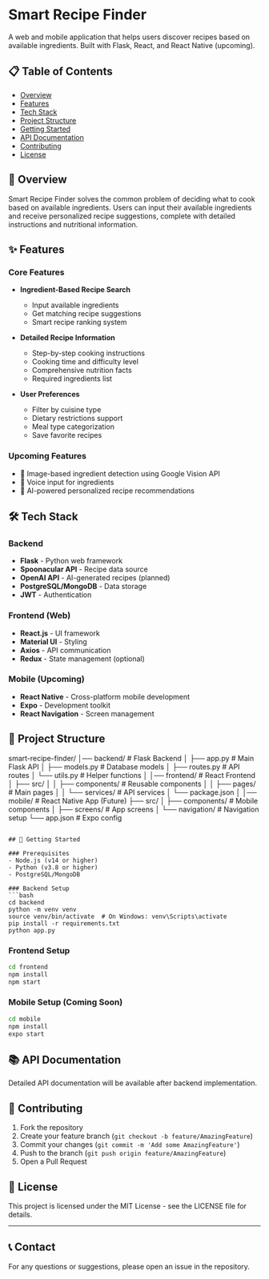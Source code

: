 # Smart Recipe Finder

A web and mobile application that helps users discover recipes based on available ingredients. Built with Flask, React, and React Native (upcoming).

## 📋 Table of Contents
- [Overview](#overview)
- [Features](#features)
- [Tech Stack](#tech-stack)
- [Project Structure](#project-structure)
- [Getting Started](#getting-started)
- [API Documentation](#api-documentation)
- [Contributing](#contributing)
- [License](#license)

## 🎯 Overview

Smart Recipe Finder solves the common problem of deciding what to cook based on available ingredients. Users can input their available ingredients and receive personalized recipe suggestions, complete with detailed instructions and nutritional information.

## ✨ Features

### Core Features
- **Ingredient-Based Recipe Search**
  - Input available ingredients
  - Get matching recipe suggestions
  - Smart recipe ranking system

- **Detailed Recipe Information**
  - Step-by-step cooking instructions
  - Cooking time and difficulty level
  - Comprehensive nutrition facts
  - Required ingredients list

- **User Preferences**
  - Filter by cuisine type
  - Dietary restrictions support
  - Meal type categorization
  - Save favorite recipes

### Upcoming Features
- 📸 Image-based ingredient detection using Google Vision API
- 🎤 Voice input for ingredients
- 🤖 AI-powered personalized recipe recommendations

## 🛠 Tech Stack

### Backend
- **Flask** - Python web framework
- **Spoonacular API** - Recipe data source
- **OpenAI API** - AI-generated recipes (planned)
- **PostgreSQL/MongoDB** - Data storage
- **JWT** - Authentication

### Frontend (Web)
- **React.js** - UI framework
- **Material UI** - Styling
- **Axios** - API communication
- **Redux** - State management (optional)

### Mobile (Upcoming)
- **React Native** - Cross-platform mobile development
- **Expo** - Development toolkit
- **React Navigation** - Screen management

## 📁 Project Structure
smart-recipe-finder/
│── backend/ # Flask Backend
│ ├── app.py # Main Flask API
│ ├── models.py # Database models
│ ├── routes.py # API routes
│ └── utils.py # Helper functions
│
│── frontend/ # React Frontend
│ ├── src/
│ │ ├── components/ # Reusable components
│ │ ├── pages/ # Main pages
│ │ └── services/ # API services
│ └── package.json
│
│── mobile/ # React Native App (Future)
├── src/
│ ├── components/ # Mobile components
│ ├── screens/ # App screens
│ └── navigation/ # Navigation setup
└── app.json # Expo config
```

## 🚀 Getting Started

### Prerequisites
- Node.js (v14 or higher)
- Python (v3.8 or higher)
- PostgreSQL/MongoDB

### Backend Setup
```bash
cd backend
python -m venv venv
source venv/bin/activate  # On Windows: venv\Scripts\activate
pip install -r requirements.txt
python app.py
```

### Frontend Setup
```bash
cd frontend
npm install
npm start
```

### Mobile Setup (Coming Soon)
```bash
cd mobile
npm install
expo start
```

## 📚 API Documentation

Detailed API documentation will be available after backend implementation.

## 🤝 Contributing

1. Fork the repository
2. Create your feature branch (`git checkout -b feature/AmazingFeature`)
3. Commit your changes (`git commit -m 'Add some AmazingFeature'`)
4. Push to the branch (`git push origin feature/AmazingFeature`)
5. Open a Pull Request

## 📄 License

This project is licensed under the MIT License - see the LICENSE file for details.

---

## 📞 Contact

For any questions or suggestions, please open an issue in the repository.